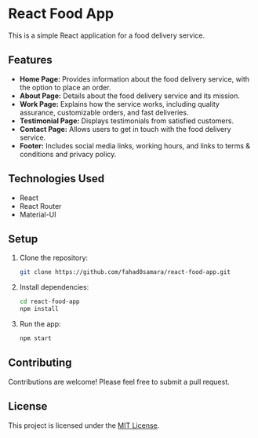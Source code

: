 
# React Food App

This is a simple React application for a food delivery service.

## Features

- **Home Page:** Provides information about the food delivery service, with the option to place an order.
- **About Page:** Details about the food delivery service and its mission.
- **Work Page:** Explains how the service works, including quality assurance, customizable orders, and fast deliveries.
- **Testimonial Page:** Displays testimonials from satisfied customers.
- **Contact Page:** Allows users to get in touch with the food delivery service.
- **Footer:** Includes social media links, working hours, and links to terms & conditions and privacy policy.

## Technologies Used

- React
- React Router
- Material-UI

## Setup

1. Clone the repository:

   ```bash
   git clone https://github.com/fahad0samara/react-food-app.git
   ```

2. Install dependencies:

   ```bash
   cd react-food-app
   npm install
   ```

3. Run the app:

   ```bash
   npm start
   ```



## Contributing

Contributions are welcome! Please feel free to submit a pull request.

## License

This project is licensed under the [MIT License](https://opensource.org/licenses/MIT).



